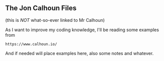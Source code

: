 ## The Jon Calhoun Files
(this is *NOT* what-so-ever linked to Mr Calhoun)

As I want to improve my coding knowledge, I'll be reading some examples from

```https://www.calhoun.io/```

And if needed will place examples here, also some notes and whatever. 
